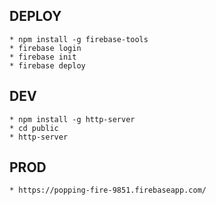 ## DEPLOY

	* npm install -g firebase-tools
	* firebase login
	* firebase init
	* firebase deploy

## DEV

    * npm install -g http-server
    * cd public
	* http-server

## PROD

	* https://popping-fire-9851.firebaseapp.com/
	